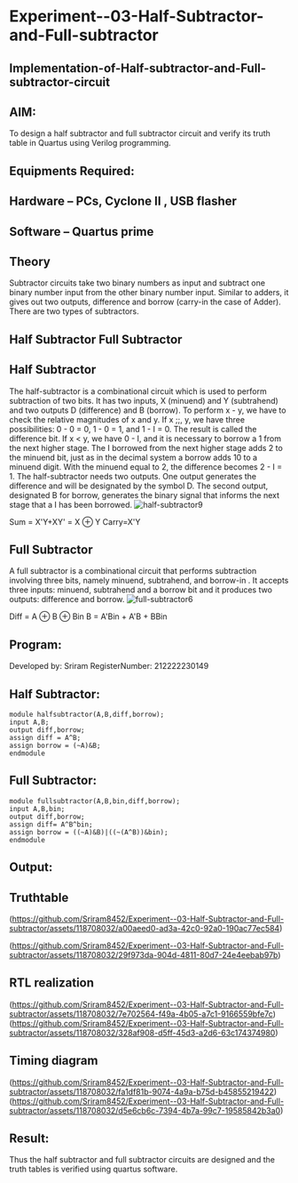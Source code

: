 # Experiment--03-Half-Subtractor-and-Full-subtractor
## Implementation-of-Half-subtractor-and-Full-subtractor-circuit
## AIM:
To design a half subtractor and full subtractor circuit and verify its truth table in Quartus using Verilog programming.

## Equipments Required:
## Hardware – PCs, Cyclone II , USB flasher
## Software – Quartus prime
## Theory
Subtractor circuits take two binary numbers as input and subtract one binary number input from the other binary number input. Similar to adders, it gives out two outputs, difference and borrow (carry-in the case of Adder). There are two types of subtractors.

## Half Subtractor Full Subtractor
## Half Subtractor
The half-subtractor is a combinational circuit which is used to perform subtraction of two bits. It has two inputs, X (minuend) and Y (subtrahend) and two outputs D (difference) and B (borrow). To perform x - y, we have to check the relative magnitudes of x and y. If x ;;, y, we have three possibilities: 0 - 0 = 0, 1 - 0 = 1, and 1 - I = 0. The result is called the difference bit. If x < y, we have 0 - I, and it is necessary to borrow a 1 from the next higher stage. The I borrowed from the next higher stage adds 2 to the minuend bit, just as in the decimal system a borrow adds 10 to a minuend digit. With the minuend equal to 2, the difference becomes 2 - I = 1. The half-subtractor needs two outputs. One output generates the difference and will be designated by the symbol D. The second output, designated B for borrow, generates the binary signal that informs the next stage that a I has been borrowed.
![half-subtractor9](https://user-images.githubusercontent.com/36288975/166112538-58c3bc7c-ee5d-4e6a-ac8d-8e8328efe27a.png)


Sum = X'Y+XY' = X ⊕ Y
Carry=X'Y

## Full Subtractor
A full subtractor is a combinational circuit that performs subtraction involving three bits, namely minuend, subtrahend, and borrow-in . It accepts three inputs: minuend, subtrahend and a borrow bit and it produces two outputs: difference and borrow. 
![full-subtractor6](https://user-images.githubusercontent.com/36288975/166112541-24c68359-3de8-4674-ae22-8272ffc385ed.png)


Diff = A ⊕ B ⊕ Bin B = A'Bin + A'B + BBin

## Program:

Developed by: Sriram RegisterNumber: 212222230149 

## Half Subtractor:
```
module halfsubtractor(A,B,diff,borrow);
input A,B;
output diff,borrow;
assign diff = A^B;
assign borrow = (~A)&B;
endmodule
```
## Full Subtractor:
```
module fullsubtractor(A,B,bin,diff,borrow);
input A,B,bin;
output diff,borrow;
assign diff= A^B^bin;
assign borrow = ((~A)&B)|((~(A^B))&bin);
endmodule
```
## Output:

## Truthtable
(https://github.com/Sriram8452/Experiment--03-Half-Subtractor-and-Full-subtractor/assets/118708032/a00aeed0-ad3a-42c0-92a0-190ac77ec584)

(https://github.com/Sriram8452/Experiment--03-Half-Subtractor-and-Full-subtractor/assets/118708032/29f973da-904d-4811-80d7-24e4eebab97b)





##  RTL realization
(https://github.com/Sriram8452/Experiment--03-Half-Subtractor-and-Full-subtractor/assets/118708032/7e702564-f49a-4b05-a7c1-9166559bfe7c)
(https://github.com/Sriram8452/Experiment--03-Half-Subtractor-and-Full-subtractor/assets/118708032/328af908-d5ff-45d3-a2d6-63c174374980)



## Timing diagram 
(https://github.com/Sriram8452/Experiment--03-Half-Subtractor-and-Full-subtractor/assets/118708032/fa1df81b-9074-4a9a-b75d-b45855219422)
(https://github.com/Sriram8452/Experiment--03-Half-Subtractor-and-Full-subtractor/assets/118708032/d5e6cb6c-7394-4b7a-99c7-19585842b3a0)



## Result:
Thus the half subtractor and full subtractor circuits are designed and the truth tables is verified using quartus software.
